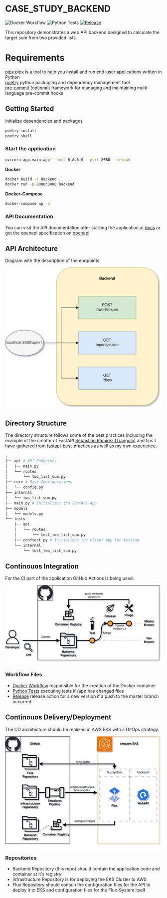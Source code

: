 # CASE_STUDY_BACKEND


![Docker Workflow](https://github.com/AlbertHahn/case_study_backend/actions/workflows/image.yml/badge.svg)
![Python Tests](https://github.com/AlbertHahn/case_study_backend/actions/workflows/test.yml/badge.svg)
[![Release](https://github.com/AlbertHahn/case_study_backend/actions/workflows/release-please.yml/badge.svg)](https://github.com/AlbertHahn/case_study_backend/actions/workflows/release-please.yml)

This repository demonstrates a web API backend designed to calculate the target sum from two provided lists.

# Requirements

[pipx](https://github.com/pypa/pipx) pipx is a tool to help you install and run end-user applications written in Python \
[poetry](https://python-poetry.org/docs/) python packaging and dependency management tool \
[pre-commit](https://pre-commit.com/) (optional) framework for managing and maintaining multi-language pre-commit hooks

## Getting Started

Initialize dependencies and packages

```bash
poetry install
poetry shell
```

### Start the application

```bash
uvicorn app.main:app --host 0.0.0.0 --port 8080 --reload
```

__Docker__

```bash
docker build -t backend .
docker run -p 8080:8080 backend
```

__Docker-Compose__

```bash
docker-compose up -d
```

### API Documentation

You can visit the API documentation after starting the application at [docs](http://localhost:8080/api/v1/docs) or get the openapi specification on [openapi](http://localhost:8080/api/v1/openapi.json)

## API Architecture

Diagram with the description of the endpoints

![alt text](diagrams/API-Endpoints.drawio.png)


## Directory Structure

The directory structure follows some of the best practices including the example of the creator of FastAPI [Sebastián Ramírez (Tiangolo)](https://github.com/tiangolo/full-stack-fastapi-template/tree/master) and tips I have gathered from [fastapi-best-practices](https://github.com/zhanymkanov/fastapi-best-practices) as well as my own experience.

```bash
.
├── api # API Endpoints
│   ├── main.py
│   └── routes
│       └── two_list_sum.py
├── core # Base Configurations
│   └── config.py
├── internal
│   └── two_list_sum.py
├── main.py # Initializes the FastAPI App
├── models
│   └── models.py
└── tests
    ├── api
    │   └── routes
    │       └── test_two_list_sum.py
    ├── conftest.py # Initializes the client App for testing
    └── internal
        └── test_two_list_sum.py
```


## Continouos Integration

For the CI part of the application GitHub Actions is being used.

![alt text](diagrams/API-CI.drawio.png)

### Workflow Files

- [Docker Workflow](actions/workflows/image.yml) responsible for the creation of the Docker container
- [Python Tests](actions/workflows/test.yml) executing tests if /app has changed files
- [Release](actions/workflows/release-please.yml) release action for a new version if a push to the master branch occurred

## Continouos Delivery/Deployment

The CD architecture should be realized in AWS EKS with a GitOps strategy.

![alt text](diagrams/API-CD.drawio.png)

### Repositories

- Backend Repository (this repo) should contain the application code and container at it's registry
- Infrastructure Repository is for deploying the EKS Cluster to AWS
- Flux Repository should contain the configuration files for the API to deploy it to EKS and configuration files for the Flux-System itself
